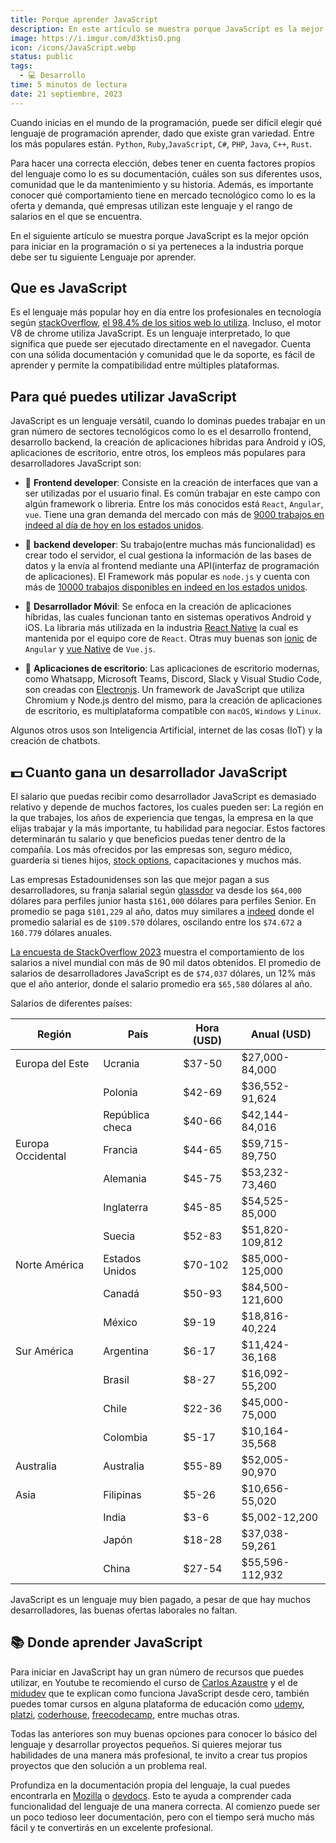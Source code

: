```yaml
---
title: Porque aprender JavaScript
description: En este artículo se muestra porque JavaScript es la mejor opción para iniciar en la programación o si ya perteneces a la industria porque debe ser tu siguiente Lenguaje por aprender. 
image: https://i.imgur.com/d3ktisO.png
icon: /icons/JavaScript.webp
status: public
tags:
  - 💻 Desarrollo
time: 5 minutos de lectura
date: 21 septiembre, 2023
---
```


Cuando inicias en el mundo de la programación, puede ser difícil elegir qué lenguaje de programación aprender, dado que existe gran variedad. Entre los más populares están. `Python`, `Ruby`,`JavaScript`, `C#`, `PHP`, `Java`, `C++`, `Rust`.

Para hacer una correcta elección, debes tener en cuenta factores propios del lenguaje como lo es su documentación, cuáles son sus diferentes usos, comunidad que le da mantenimiento y su historia. Además, es importante conocer qué comportamiento tiene en mercado tecnológico como lo es la oferta y demanda, qué empresas utilizan este lenguaje y el rango de salarios en el que se encuentra.

En el siguiente artículo se muestra porque JavaScript es la mejor opción para iniciar en la programación o si ya perteneces a la industria porque debe ser tu siguiente Lenguaje por aprender.

## Que es JavaScript

Es el lenguaje más popular hoy en día entre los profesionales en tecnología según [stackOverflow](https://survey.stackoverflow.co/2023/#technology-most-popular-technologies), [el 98.4% de los sitios web lo utiliza](https://w3techs.com/technologies/details/cp-javascript). Incluso, el motor V8 de chrome utiliza JavaScript. Es un lenguaje interpretado, lo que significa que puede ser ejecutado directamente en el navegador. Cuenta con una sólida documentación y comunidad que le da soporte, es fácil de aprender y permite la compatibilidad entre múltiples plataformas.

## Para qué puedes utilizar JavaScript

JavaScript es un lenguaje versátil, cuando lo dominas puedes trabajar en un gran número de sectores tecnológicos como lo es el desarrollo frontend, desarrollo backend, la creación de aplicaciones híbridas para Android y iOS, aplicaciones de escritorio, entre otros, los empleos más populares para desarrolladores JavaScript son:

- 🔹 **Frontend developer**: Consiste en la creación de interfaces que van a ser utilizadas por el usuario final. Es común trabajar en este campo con algún framework o libreria. Entre los más conocidos está `React`, `Angular`, `vue`. Tiene una gran demanda del mercado con más de [9000 trabajos en indeed al día de hoy en los estados unidos](https://www.indeed.com/jobs?q=front+end+developer&l=United+States).

- 🔹 **backend developer**: Su trabajo(entre muchas más funcionalidad) es crear todo el servidor, el cual gestiona la información de las bases de datos y la envía al frontend mediante una API(interfaz de programación de aplicaciones). El Framework más popular es `node.js` y cuenta con más de [10000 trabajos disponibles en indeed en los estados unidos](https://www.indeed.com/jobs?q=node.js&l=United+States).

- 🔹 **Desarrollador Móvil**: Se enfoca en la creación de aplicaciones híbridas, las cuales funcionan tanto en sistemas operativos Android y iOS. La libraria más utilizada en la industria [React Native](https://reactnative.dev/) la cual es mantenida por el equipo core de `React`. Otras muy buenas son [ionic](https://ionicframework.com/) de `Angular` y [vue Native](https://vue-native.io/) de `Vue.js`.

- 🔹 **Aplicaciones de escritorio**: Las aplicaciones de escritorio modernas, como Whatsapp, Microsoft Teams, Discord, Slack y Visual Studio Code, son creadas con [Electronjs](https://www.electronjs.org/). Un framework de JavaScript que utiliza Chromium y Node.js dentro del mismo, para la creación de aplicaciones de escritorio, es multiplataforma compatible con `macOS`, `Windows` y `Linux`.

Algunos otros usos son Inteligencia Artificial, internet de las cosas (IoT) y la creación de chatbots.

## 💵 Cuanto gana un desarrollador JavaScript

El salario que puedas recibir como desarrollador JavaScript es demasiado relativo y depende de muchos factores, los cuales pueden ser: La región en la que trabajes, los años de experiencia que tengas, la empresa en la que elijas trabajar y la más importante, tu habilidad para negociar. Estos factores determinarán tu salario y que beneficios puedas tener dentro de la compañía. Los más ofrecidos por las empresas son, seguro médico, guardería si tienes hijos, [stock options](https://www.investopedia.com/terms/s/stockoption.asp), capacitaciones y muchos más.

Las empresas Estadounidenses son las que mejor pagan a sus desarrolladores, su franja salarial según [glassdor](https://www.glassdoor.com/Salaries/javascript-developer-salary-SRCH_KO0,20.htm#:~:text=The%20estimated%20total%20pay%20for,salaries%20collected%20from%20our%20users) va desde los `$64,000` dólares para perfiles junior hasta `$161,000` dólares para perfiles Senior. En promedio se paga `$101,229` al año, datos muy similares a [indeed](https://www.indeed.com/career/javascript-developer/salaries) donde el promedio salarial es de `$109.570` dólares, oscilando entre los `$74.672` a `160.779` dólares anuales.

[La encuesta de StackOverflow 2023](https://survey.stackoverflow.co/2023/) muestra el comportamiento de los salarios a nivel mundial con más de 90 mil datos obtenidos. El promedio de salarios de desarrolladores JavaScript es de `$74,037` dólares, un 12% más que el año anterior, donde el salario promedio era `$65,580` dólares al año.

Salarios de diferentes países:

| Región            | País            | Hora (USD) | Anual (USD)     |
| ----------------- | --------------- | ---------- | --------------- |
| Europa del Este   | Ucrania         | $37-50     | $27,000-84,000  |
|                   | Polonia         | $42-69     | $36,552-91,624  |
|                   | República checa | $40-66     | $42,144-84,016  |
| Europa Occidental | Francia         | $44-65     | $59,715-89,750  |
|                   | Alemania        | $45-75     | $53,232-73,460  |
|                   | Inglaterra      | $45-85     | $54,525-85,000  |
|                   | Suecia          | $52-83     | $51,820-109,812 |
| Norte América     | Estados Unidos  | $70-102    | $85,000-125,000 |
|                   | Canadá          | $50-93     | $84,500-121,600 |
|                   | México          | $9-19      | $18,816-40,224  |
| Sur América       | Argentina       | $6-17      | $11,424-36,168  |
|                   | Brasil          | $8-27      | $16,092-55,200  |
|                   | Chile           | $22-36     | $45,000-75,000  |
|                   | Colombia        | $5-17      | $10,164-35,568  |
| Australia         | Australia       | $55-89     | $52,005-90,970  |
| Asia              | Filipinas       | $5-26      | $10,656-55,020  |
|                   | India           | $3-6       | $5,002-12,200   |
|                   | Japón           | $18-28     | $37,038-59,261  |
|                   | China           | $27-54     | $55,596-112,932 |

JavaScript es un lenguaje muy bien pagado, a pesar de que hay muchos desarrolladores, las buenas ofertas laborales no faltan.

## 📚 Donde aprender JavaScript

Para iniciar en JavaScript hay un gran número de recursos que puedes utilizar, en Youtube te recomiendo el curso de [Carlos Azaustre](https://www.youtube.com/watch?v=S9ojNaeC1RI&ab_channel=CarlosAzaustre-AprendeJavaScript) y el de [midudev](https://www.youtube.com/watch?v=Z34BF9PCfYg&ab_channel=midulive) que te explican como funciona JavaScript desde cero, también puedes tomar cursos en alguna plataforma de educación como [udemy](https://www.udemy.com/), [platzi](https://platzi.com/), [coderhouse](https://www.coderhouse.com.co/), [freecodecamp](https://www.freecodecamp.org/), entre muchas otras.

Todas las anteriores son muy buenas opciones para conocer lo básico del lenguaje y desarrollar proyectos pequeños. Si quieres mejorar tus habilidades de una manera más profesional, te invito a crear tus propios proyectos que den solución a un problema real.

Profundiza en la documentación propia del lenguaje, la cual puedes encontrarla en [Mozilla](https://developer.mozilla.org/en-US/docs/Web/JavaScript) o [devdocs](https://devdocs.io/javascript/). Esto te ayuda a comprender cada funcionalidad del lenguaje de una manera correcta. Al comienzo puede ser un poco tedioso leer documentación, pero con el tiempo será mucho más fácil y te convertirás en un excelente profesional.
